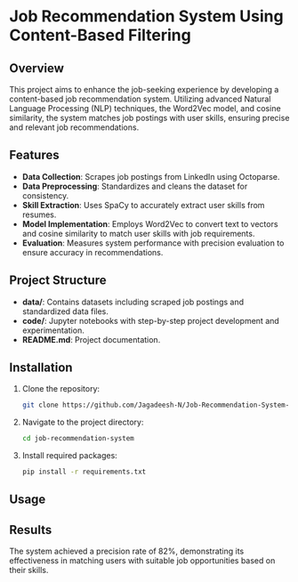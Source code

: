 # Job Recommendation System Using Content-Based Filtering

## Overview
This project aims to enhance the job-seeking experience by developing a content-based job recommendation system. Utilizing advanced Natural Language Processing (NLP) techniques, the Word2Vec model, and cosine similarity, the system matches job postings with user skills, ensuring precise and relevant job recommendations.

## Features
- **Data Collection**: Scrapes job postings from LinkedIn using Octoparse.
- **Data Preprocessing**: Standardizes and cleans the dataset for consistency.
- **Skill Extraction**: Uses SpaCy to accurately extract user skills from resumes.
- **Model Implementation**: Employs Word2Vec to convert text to vectors and cosine similarity to match user skills with job requirements.
- **Evaluation**: Measures system performance with precision evaluation to ensure accuracy in recommendations.

## Project Structure
- **data/**: Contains datasets including scraped job postings and standardized data files.
- **code/**: Jupyter notebooks with step-by-step project development and experimentation.
- **README.md**: Project documentation.

## Installation
1. Clone the repository:
   ```bash
   git clone https://github.com/Jagadeesh-N/Job-Recommendation-System-Using-Content-Based-Filtering.git
   ```
2. Navigate to the project directory:
   ```bash
   cd job-recommendation-system
   ```
3. Install required packages:
   ```bash
   pip install -r requirements.txt
   ```

## Usage


## Results
The system achieved a precision rate of 82%, demonstrating its effectiveness in matching users with suitable job opportunities based on their skills.
